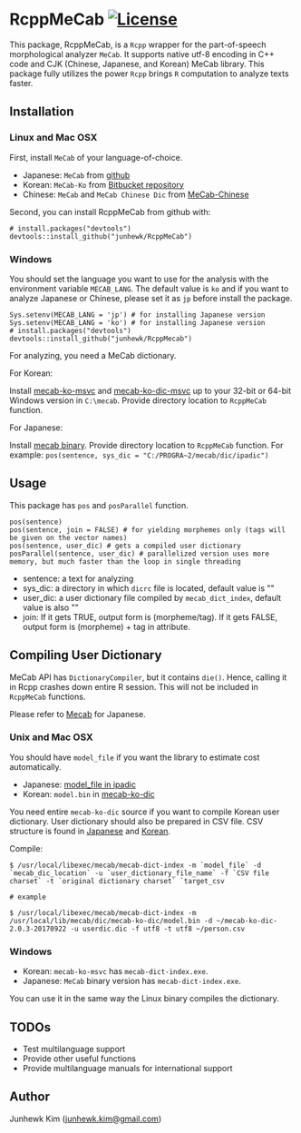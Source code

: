 # RcppMeCab [![License](http://img.shields.io/badge/license-GPL%20%28%3E=%202%29-brightgreen.svg?style=flat)](http://www.gnu.org/licenses/gpl-2.0.html)

This package, RcppMeCab, is a `Rcpp` wrapper for the part-of-speech morphological analyzer `MeCab`. It supports native utf-8 encoding in C++ code and CJK (Chinese, Japanese, and Korean) MeCab library. This package fully utilizes the power `Rcpp` brings `R` computation to analyze texts faster.

## Installation

### Linux and Mac OSX

First, install `MeCab` of your language-of-choice.

+ Japanese: `MeCab` from [github](http://taku910.github.io/mecab/)
+ Korean: `MeCab-Ko` from [Bitbucket repository](https://bitbucket.org/eunjeon/mecab-ko)
+ Chinese: `MeCab` and `MeCab Chinese Dic` from [MeCab-Chinese](http://www.52nlp.cn/%E7%94%A8mecab%E6%89%93%E9%80%A0%E4%B8%80%E5%A5%97%E5%AE%9E%E7%94%A8%E7%9A%84%E4%B8%AD%E6%96%87%E5%88%86%E8%AF%8D%E7%B3%BB%E7%BB%9F%E4%B8%89%EF%BC%9Amecab-chinese)

Second, you can install RcppMeCab from github with:

```
# install.packages("devtools")
devtools::install_github("junhewk/RcppMeCab")
```

### Windows

You should set the language you want to use for the analysis with the environment variable `MECAB_LANG`. The default value is `ko` and if you want to analyze Japanese or Chinese, please set it as `jp` before install the package.

```
Sys.setenv(MECAB_LANG = 'jp') # for installing Japanese version
Sys.setenv(MECAB_LANG = 'ko') # for installing Japanese version
# install.packages("devtools")
devtools::install_github("junhewk/RcppMecab")
```

For analyzing, you need a MeCab dictionary.

For Korean:

Install [mecab-ko-msvc](https://github.com/Pusnow/mecab-ko-msvc) and [mecab-ko-dic-msvc](https://github.com/Pusnow/mecab-ko-dic-msvc) up to your 32-bit or 64-bit Windows version in `C:\mecab`. Provide directory location to `RcppMeCab` function.

For Japanese:

Install [mecab binary](https://drive.google.com/uc?export=download&id=0B4y35FiV1wh7WElGUGt6ejlpVXc). Provide directory location to `RcppMeCab` function. For example: `pos(sentence, sys_dic = "C:/PROGRA~2/mecab/dic/ipadic")`

## Usage

This package has `pos` and `posParallel` function.

```
pos(sentence)
pos(sentence, join = FALSE) # for yielding morphemes only (tags will be given on the vector names)
pos(sentence, user_dic) # gets a compiled user dictionary 
posParallel(sentence, user_dic) # parallelized version uses more memory, but much faster than the loop in single threading
```

+ sentence: a text for analyzing
+ sys_dic: a directory in which `dicrc` file is located, default value is ""
+ user_dic: a user dictionary file compiled by `mecab_dict_index`, default value is also ""
+ join: If it gets TRUE, output form is (morpheme/tag). If it gets FALSE, output form is (morpheme) + tag in attribute.

## Compiling User Dictionary

MeCab API has `DictionaryCompiler`, but it contains `die()`. Hence, calling it in Rcpp crashes down entire R session. This will not be included in `RcppMeCab` functions.

Please refer to [Mecab](http://taku910.github.io/mecab/dic.html) for Japanese.

### Unix and Mac OSX

You should have `model_file` if you want the library to estimate cost automatically. 

+ Japanese: [model_file in ipadic](https://drive.google.com/uc?export=download&id=0B4y35FiV1wh7bnc5aFZSTE9qNnM)
+ Korean: `model.bin` in [mecab-ko-dic](https://bitbucket.org/eunjeon/mecab-ko-dic)

You need entire `mecab-ko-dic` source if you want to compile Korean user dictionary. User dictionary should also be prepared in CSV file. CSV structure is found in [Japanese](http://taku910.github.io/mecab/dic.html) and [Korean](https://bitbucket.org/eunjeon/mecab-ko-dic/src/e39e16059b8748c2663ab09195a08293c7063a28/final/user-dic/README.md?fileviewer=file-view-default).

Compile:

```
$ /usr/local/libexec/mecab/mecab-dict-index -m `model_file` -d `mecab_dic_location` -u `user_dictionary_file_name` -f `CSV file charset` -t `original dictionary charset` `target_csv

# example

$ /usr/local/libexec/mecab/mecab-dict-index -m /usr/local/lib/mecab/dic/mecab-ko-dic/model.bin -d ~/mecab-ko-dic-2.0.3-20170922 -u userdic.dic -f utf8 -t utf8 ~/person.csv
```

### Windows

+ Korean: `mecab-ko-msvc` has `mecab-dict-index.exe`.
+ Japanese: `MeCab` binary version has `mecab-dict-index.exe`.

You can use it in the same way the Linux binary compiles the dictionary.

## TODOs

+ Test multilanguage support
+ Provide other useful functions
+ Provide multilanguage manuals for international support

## Author

Junhewk Kim (junhewk.kim@gmail.com)
